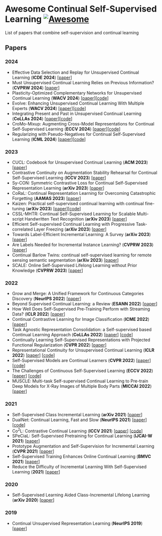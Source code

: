 # Awesome Continual Self-Supervised Learning [![Awesome](https://jaywcjlove.github.io/sb/ico/awesome.svg)](https://github.com/sindresorhus/awesome)
List of papers that combine self-supervision and continual learning

## Papers
### 2024
- Effective Data Selection and Replay for Unsupervised Continual Learning (**ICDE 2024**) [[paper](https://ieeexplore-ieee-org.ezproxy.rit.edu/document/10598102)]
- Must Unsupervised Continual Learning Relies on Previous Information? (**CVPRW 2024**) [[paper](https://openaccess.thecvf.com/content/CVPR2024W/JRDB/html/Cheng_Must_Unsupervised_Continual_Learning_Relies_on_Previous_Information_CVPRW_2024_paper.html)]
- Plasticity-Optimized Complementary Networks for Unsupervised Continual Learning (**WACV 2024**) [[paper](https://arxiv.org/abs/2309.06086)][[code](https://github.com/alviur/pocon_wacv2024)]
- Evolve: Enhancing Unsupervised Continual Learning With Multiple Experts (**WACV 2024**) [[paper](https://openaccess.thecvf.com/content/WACV2024/html/Yu_Evolve_Enhancing_Unsupervised_Continual_Learning_With_Multiple_Experts_WACV_2024_paper.html)][[code](https://github.com/Orienfish/Evolve)]
- Integrating Present and Past in Unsupervised Continual Learning (**CoLLAs 2024**) [[paper](https://arxiv.org/abs/2404.19132)][[code](https://github.com/SkrighYZ/Osiris)]
- CroMo-Mixup: Augmenting Cross-Model Representations for Continual Self-Supervised Learning (**ECCV 2024**) [[paper](https://arxiv.org/abs/2407.12188)][[code](https://github.com/ErumMushtaq/CroMo-Mixup)]
- Regularizing with Pseudo-Negatives for Continual Self-Supervised Learning (**ICML 2024**) [[paper](https://arxiv.org/abs/2306.05101)][[code](https://github.com/csm9493/PNR)]
  
### 2023
- CUCL: Codebook for Unsupervised Continual Learning (**ACM 2023**) [[paper](https://arxiv.org/abs/2311.14911)]
- Contrastive Continuity on Augmentation Stability Rehearsal for Continual Self-Supervised Learning (**ICCV 2023**) [[paper](https://ieeexplore.ieee.org/document/10377817)]
- Sy-CON: Symmetric Contrastive Loss for Continual Self-Supervised Representation Learning (**arXiv 2023**) [[paper](https://arxiv.org/abs/2306.05101v1)]
- CoRaL: Continual Representation Learning for Overcoming Catastrophic Forgetting (**AAMAS 2023**) [[paper](https://dl.acm.org/doi/abs/10.5555/3545946.3598866)]
- Kaizen: Practical self-supervised continual learning with continual fine-tuning (**arXiv 2023**) [[paper](https://arxiv.org/abs/2303.17235)][[code](https://github.com/dr-bell/kaizen)]
- CSSL-MHTR: Continual Self-Supervised Learning for Scalable Multi-script Handwritten Text Recognition (**arXiv 2023**) [[paper](https://arxiv.org/abs/2303.09347)]
- Efficient Self-supervised Continual Learning with Progressive Task-correlated Layer Freezing (**arXiv 2023**) [[paper](https://arxiv.org/abs/2303.07477)]
- Towards Label-Efficient Incremental Learning: A Survey (**arXiv 2023**) [[paper](https://arxiv.org/abs/2302.00353)]
- Are Labels Needed for Incremental Instance Learning? (**CVPRW 2023**) [[paper](https://arxiv.org/abs/2301.11417)]
- Continual Barlow Twins: continual self-supervised learning for remote sensing semantic segmentation (**arXiv 2023**) [[paper](https://arxiv.org/abs/2205.11319)]
- SCALE: Online Self-Supervised Lifelong Learning without Prior Knowledge (**CVPRW 2023**) [[paper](https://arxiv.org/abs/2208.11266)]

### 2022
- Grow and Merge: A Unified Framework for Continuous Categories Discovery (**NeurIPS 2022**) [[paper](https://arxiv.org/abs/2210.04174)]
- Beyond Supervised Continual Learning: a Review (**ESANN 2022**) [[paper](https://arxiv.org/abs/2208.14307)]
- How Well Does Self-Supervised Pre-Training Perform with Streaming Data? (**ICLR 2022**) [[paper](https://arxiv.org/abs/2104.12081)]
- Continual Contrastive Learning for Image Classification (**ICME 2022**) [[paper](https://arxiv.org/abs/2107.01776)]
- Task Agnostic Representation Consolidation: a Self-supervised based Continual Learning Approach (**CoLLAs 2022**) [[paper](https://arxiv.org/abs/2207.06267)] [[code](https://github.com/NeurAI-Lab/TARC)]
- Continually Learning Self-Supervised Representations with Projected Functional Regularization (**CVPR 2022**) [[paper](https://arxiv.org/abs/2112.15022)]
- Representational Continuity for Unsupervised Continual Learning (**ICLR 2022**) [[paper](https://arxiv.org/abs/2110.06976)] [[code](https://github.com/divyam3897/UCL)]
- Self-Supervised Models are Continual Learners (**CVPR 2022**) [[paper](https://arxiv.org/abs/2112.04215)] [[code](https://github.com/DonkeyShot21/cassle)]
- The Challenges of Continuous Self-Supervised Learning (**ECCV 2022**) [[paper](https://arxiv.org/abs/2203.12710)] [[code](https://github.com/senthilps8/continuous_ssl_problem)]
- MUSCLE: Multi-task Self-supervised Continual Learning to Pre-train Deep Models for X-Ray Images of Multiple Body Parts (**MICCAI 2022**) [[paper](https://link.springer.com/chapter/10.1007/978-3-031-16452-1_15)]

### 2021
- Self-Supervised Class Incremental Learning (**arXiv 2021**) [[paper](https://arxiv.org/abs/2111.11208)]
- DualNet: Continual Learning, Fast and Slow (**NeurIPS 2021**) [[paper](https://arxiv.org/abs/2110.00175)] [[code](https://github.com/phquang/DualNet)]
- Co<sup>2</sup>L: Contrastive Continual Learning (**ICCV 2021**) [[paper](https://arxiv.org/abs/2106.14413)] [[code](https://github.com/chaht01/Co2L)]
- SPeCiaL: Self-Supervised Pretraining for Continual Learning (**IJCAI-W 2021**) [[paper](https://arxiv.org/abs/2106.09065)]
- Prototype Augmentation and Self-Supervision for Incremental Learning (**CVPR 2021**) [[paper](https://openaccess.thecvf.com/content/CVPR2021/papers/Zhu_Prototype_Augmentation_and_Self-Supervision_for_Incremental_Learning_CVPR_2021_paper.pdf)]
- Self-Supervised Training Enhances Online Continual Learning (**BMVC 2021**) [[paper](https://arxiv.org/abs/2103.14010)]
- Reduce the Difficulty of Incremental Learning With Self-Supervised Learning (**2021**) [[paper](https://ieeexplore.ieee.org/document/9537773)]

### 2020
- Self-Supervised Learning Aided Class-Incremental Lifelong Learning (**arXiv 2020**) [[paper](https://arxiv.org/abs/2006.05882)]

### 2019
- Continual Unsupervised Representation Learning (**NeurIPS 2019**) [[paper](https://arxiv.org/abs/1910.14481)]


